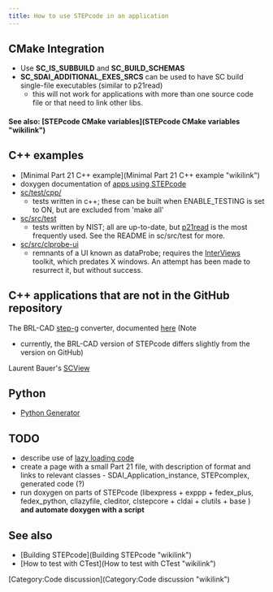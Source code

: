 ```yaml
---
title: How to use STEPcode in an application
---
```


CMake Integration
-----------------

-   Use **SC\_IS\_SUBBUILD** and **SC\_BUILD\_SCHEMAS**
-   **SC\_SDAI\_ADDITIONAL\_EXES\_SRCS** can be used to have SC build
    single-file executables (similar to p21read)
    -   this will not work for applications with more than one source
        code file or that need to link other libs.

#### See also: [STEPcode CMake variables](STEPcode CMake variables "wikilink")

C++ examples
------------

-   [Minimal Part 21 C++
    example](Minimal Part 21 C++ example "wikilink")
-   doxygen documentation of [apps using
    STEPcode](http://stepcode.org/stepcode-use-doxygen/)
-   [sc/test/cpp/](http://github.com/stepcode/stepcode/tree/master/test/cpp/)
    - tests written in c++; these can be built when ENABLE\_TESTING is
    set to ON, but are excluded from 'make all'
-   [sc/src/test](http://github.com/stepcode/stepcode/tree/master/src/test)
    - tests written by NIST; all are up-to-date, but
    [p21read](https://github.com/stepcode/stepcode/blob/master/src/test/p21read/p21read.cc#L138)
    is the most frequently used. See the README in sc/src/test for more.
-   [sc/src/clprobe-ui](http://github.com/stepcode/stepcode/tree/master/src/clprobe-ui)
    - remnants of a UI known as dataProbe; requires the
    [InterViews](http://www.ivtools.org/ivtools/interviews.html)
    toolkit, which predates X windows. An attempt has been made to
    resurrect it, but without success.

C++ applications that are not in the GitHub repository
------------------------------------------------------

The BRL-CAD
[step-g](http://brlcad.svn.sourceforge.net/viewvc/brlcad/brlcad/trunk/src/conv/step/)
converter, documented
[here](http://stepcode.org/stepcode-use-doxygen/step-g_8cpp.html) (Note
- currently, the BRL-CAD version of STEPcode differs slightly from the
version on GitHub)

Laurent Bauer's [SCView](https://github.com/LaurentBauer/SCView/wiki)

Python
------

-   [Python
    Generator](http://github.com/stepcode/stepcode/wiki/python-generator)

TODO
----

-   describe use of [lazy loading
    code](http://github.com/stepcode/stepcode/blob/master/src/cllazyfile/lazyInstMgr.h)
-   create a page with a small Part 21 file, with description of format
    and links to relevant classes - SDAI\_Application\_instance,
    STEPcomplex, generated code (?)
-   run doxygen on parts of STEPcode (libexpress + exppp + fedex\_plus,
    fedex\_python, cllazyfile, cleditor, clstepcore + cldai + clutils +
    base ) **and automate doxygen with a script**

See also
--------

-   [Building STEPcode](Building STEPcode "wikilink")
-   [How to test with CTest](How to test with CTest "wikilink")

[Category:Code discussion](Category:Code discussion "wikilink")
